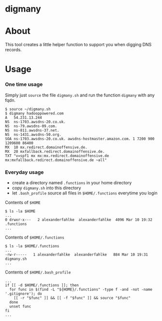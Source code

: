 # digmany

# About

This tool creates a little helper function to support you when digging DNS records.

# Usage

### One time usage

Simply just ```source``` the file ```digmany.sh``` and run the function ```digmany``` with any fqdn.

    $ source ~/digmany.sh
    $ digmany hadooppowered.com
    A	54.231.13.244
    NS	ns-1703.awsdns-20.co.uk.
    NS	ns-79.awsdns-09.com.
    NS	ns-811.awsdns-37.net.
    NS	ns-1431.awsdns-50.org.
    SOA	ns-1703.awsdns-20.co.uk. awsdns-hostmaster.amazon.com. 1 7200 900 1209600 86400
    MX	10 mx.redirect.domainoffensive.de.
    MX	20 mxfallback.redirect.domainoffensive.de.
    TXT	"v=spf1 mx mx:mx.redirect.domainoffensive.de mx:mxfallback.redirect.domainoffensive.de ~all"

### Everyday usage

- create a directory named ```.functions``` in your home directory
- copy ```digmany.sh``` into this directory
- let ```.bash_profile``` source all files in ```$HOME/.functions``` everytime you login


Contents of ```$HOME```

    $ ls -la $HOME
    ...
    0 drwxr-x---   2 alexanderfahlke  alexanderfahlke  4096 Mar 10 19:32 .functions
    ...

Contents of ```$HOME/.functions```

    $ ls -la $HOME/.functions
    ...
    -rw-r-----   1 alexanderfahlke  alexanderfahlke   884 Mar 10 19:31 digmany.sh
    ...

Contents of ```$HOME/.bash_profile```

    ...
    if [[ -d $HOME/.functions ]]; then
      for func in $(find -L "${HOME}/.functions" -type f -and -not -name '.gitignore'); do
        [[ -r "$func" ]] && [[ -f "$func" ]] && source "$func"
      done
      unset func
    fi
    ...
